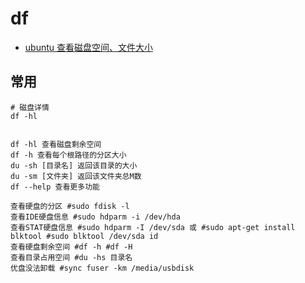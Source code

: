 # df

- [ubuntu 查看磁盘空间、文件大小](https://blog.csdn.net/u013066730/article/details/82757081)

## 常用

```shell
# 磁盘详情
df -hl


df -hl 查看磁盘剩余空间
df -h 查看每个根路径的分区大小
du -sh [目录名] 返回该目录的大小
du -sm [文件夹] 返回该文件夹总M数
df --help 查看更多功能

查看硬盘的分区 #sudo fdisk -l
查看IDE硬盘信息 #sudo hdparm -i /dev/hda
查看STAT硬盘信息 #sudo hdparm -I /dev/sda 或 #sudo apt-get install blktool #sudo blktool /dev/sda id
查看硬盘剩余空间 #df -h #df -H
查看目录占用空间 #du -hs 目录名
优盘没法卸载 #sync fuser -km /media/usbdisk

```
